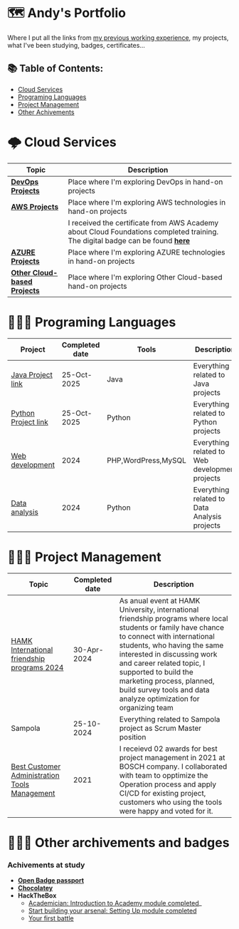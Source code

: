 # 🗺️ Andy's Portfolio 
Where I put all the links from [my previous working experience](https://github.com/andylovecloud/Working-history-and-archivements), my projects, what I've been studying, badges, certificates...

## 📚 Table of Contents:
- [Cloud Services](#%EF%B8%8F-cloud-services)
- [Programing Languages](#-programing-languages)
- [Project Management](#%EF%B8%8F-project-management)
- [Other Achivements](#%EF%B8%8F-other-achivements-badges)

# 🌩️ Cloud Services

| Topic         | Description       |
|---------------|----------------   |
| [**DevOps Projects**](https://github.com/andylovecloud/DevOps_engineer)  | Place where I'm exploring DevOps in hand-on projects  |
| [**AWS Projects**](https://github.com/andylovecloud/AWS_Cloud_Computing)  | Place where I'm exploring AWS technologies in hand-on projects  |
|  | I received the certificate from AWS Academy about Cloud Foundations completed training. The digital badge can be found [**here**](https://www.credly.com/badges/195b727b-9fef-441f-aa5a-ed1fc72356a6/print)  |
| [**AZURE Projects**](https://github.com/andylovecloud/Azure_Cloud)  | Place where I'm exploring AZURE technologies in hand-on projects  |
| [**Other Cloud-based Projects**](https://github.com/andylovecloud/Cloud-based-projects)  | Place where I'm exploring Other Cloud-based hand-on projects  |


# 👨🏻‍💻 Programing Languages
| Project         | Completed date                                                      | Tools              | Description    |
|-----------------|----------------                                                     |----------------    |----------------|
| [Java Project link](https://github.com/andylovecloud/Java)         | 25-Oct-2025      | Java               | Everything related to  Java projects    |
| [Python Project link](https://github.com/andylovecloud/Python)     | 25-Oct-2025      | Python             | Everything related to  Python projects  |
| [Web development](https://github.com/andylovecloud/WebDevelopment) | 2024             | PHP,WordPress,MySQL| Everything related to Web development projects |
| [Data analysis](https://github.com/andylovecloud/Data_Analysis)|           2024       | Python             | Everything related to Data Analysis projects |


# 🙆🏻‍♂️ Project Management
| Topic      | Completed date  | Description   |
|------------|----------------|----------------|
| [HAMK International friendship programs 2024](https://github.com/andylovecloud/Working-history-and-archivements?tab=readme-ov-file#-accomplishments-1)| 30-Apr-2024  | As anual event at HAMK University, international friendship programs where local students or family have chance to connect with international students, who having the same interested in discussing work and career related topic, I supported to build the marketing process, planned, build survey tools and data analyze optimization for organizing team  |
| Sampola | 25-10-2024  | Everything related to Sampola project as Scrum Master position |
| [Best Customer Administration Tools Management](https://github.com/andylovecloud/Working-history-and-archivements?tab=readme-ov-file#-accomplishments-2) | 2021  | I receievd 02 awards for best project management in 2021 at BOSCH company. I collaborated with team to opptimize the Operation process and apply CI/CD for existing project, customers who using the tools were happy and voted for it. | 

# 💁🏻‍♂️ Other archivements and badges

### Achivements at study
- [**Open Badge passport**](https://openbadgepassport.com/app/profile/218294)
- [**Chocolatey**](https://community.chocolatey.org/profiles/andyhuynh)
- **HackTheBox**
  - [Academician: Introduction to Academy module completed](https://academy.hackthebox.com/achievement/badge/30b81967-806e-11ee-b5a6-bea50ffe6cb4)_
  - [Start building your arsenal: Setting Up module completed](https://academy.hackthebox.com/achievement/badge/e10e84ba-92d7-11ee-bfb6-bea50ffe6cb4)
  - [Your first battle](https://academy.hackthebox.com/achievement/badge/5820c638-9472-11ee-bfb6-bea50ffe6cb4)

 
